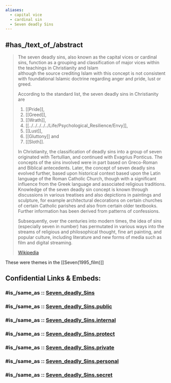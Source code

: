 ```yaml
---
aliases:
  - capital vice
  - cardinal sin
  - Seven deadly Sins
---
```


## #has_/text_of_/abstract 

> The seven deadly sins, also known as the capital vices or cardinal sins, 
> function as a grouping and classification of major vices 
> within the teachings in Christianity and Islam  
> although the source crediting Islam with this concept 
> is not consistent with foundational Islamic doctrine regarding anger and pride, lust or greed.   
> 
> According to the standard list, the seven deadly sins in Christianity are 
> 1. [[Pride]], 
> 2. [[Greed]], 
> 3. [[Wrath]], 
> 4. [[../../../../../Life/Psychological_Resilience/Envy]], 
> 5. [[Lust]], 
> 6. [[Gluttony]] and 
> 7. [[Sloth]]. 
>
> In Christianity, the classification of deadly sins into a group of seven originated with Tertullian, and continued with Evagrius Ponticus. The concepts of the sins involved were in part based on Greco-Roman and Biblical antecedents. Later, the concept of seven deadly sins evolved further, based upon historical context based upon the Latin language of the Roman Catholic Church, though with a significant influence from the Greek language and associated religious traditions. Knowledge of the seven deadly sin concept is known through discussions in various treatises and also depictions in paintings and sculpture, for example architectural decorations on certain churches of certain Catholic parishes and also from certain older textbooks. Further information has been derived from patterns of confessions.
>
> Subsequently, over the centuries into modern times, the idea of sins (especially seven in number) has permutated in various ways into the streams of religious and philosophical thought, fine art painting, and popular culture, including literature and new forms of media such as film and digital streaming.
>
> [Wikipedia](https://en.wikipedia.org/wiki/Seven%20deadly%20sins)

These were themes in the [[Seven(1995_film)]] 


## Confidential Links & Embeds: 

### #is_/same_as :: [Seven_deadly_Sins](/_Standards/Philosophy/Metaphysic/Religion/Christianity/Seven_deadly_Sins.md) 

### #is_/same_as :: [Seven_deadly_Sins.public](/_public/Philosophy/Metaphysic/Religion/Christianity/Seven_deadly_Sins.public.md) 

### #is_/same_as :: [Seven_deadly_Sins.internal](/_internal/Philosophy/Metaphysic/Religion/Christianity/Seven_deadly_Sins.internal.md) 

### #is_/same_as :: [Seven_deadly_Sins.protect](/_protect/Philosophy/Metaphysic/Religion/Christianity/Seven_deadly_Sins.protect.md) 

### #is_/same_as :: [Seven_deadly_Sins.private](/_private/Philosophy/Metaphysic/Religion/Christianity/Seven_deadly_Sins.private.md) 

### #is_/same_as :: [Seven_deadly_Sins.personal](/_personal/Philosophy/Metaphysic/Religion/Christianity/Seven_deadly_Sins.personal.md) 

### #is_/same_as :: [Seven_deadly_Sins.secret](/_secret/Philosophy/Metaphysic/Religion/Christianity/Seven_deadly_Sins.secret.md)

